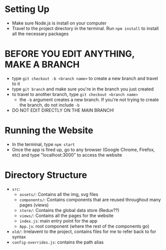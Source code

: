 # Setting Up
- Make sure Node.js is install on your computer
- Travel to the project directory in the terminal. Run `npm install` to install all the necessary packages

# BEFORE YOU EDIT ANYTHING, MAKE A BRANCH
- type `git checkout -b <branch name>` to create a new branch and travel to it
- type `git branch` and make sure you're in the branch you just created
- to travel to another branch, type `git checkout <branch name>`
    - the `-b` argument creates a new branch. If you're not trying to create the branch, do not include `-b`
- DO NOT EDIT DIRECTLY ON THE MAIN BRANCH!

# Running the Website
- In the terminal, type `npm start`
- Once the app is fired up, go to any browser (Google Chrome, Firefox, etc) and type "localhost:3000" to access the website

# Directory Structure
- `src`: 
    - `assets/`: Contains all the img, svg files
    - `components/`: Contains components that are reused throughout many pages (views)
    - `store/`: Contains the global data store (Redux??)
    - `views/`: Contains all the pages for the website
    - `index.js`: main entry point for the app
    - `App.js`: root component (where the rest of the components go)
- `old/`: Irrelavent to the project, contains files for me to refer back to for syntax
- `config-overrides.js`: contains the path alias